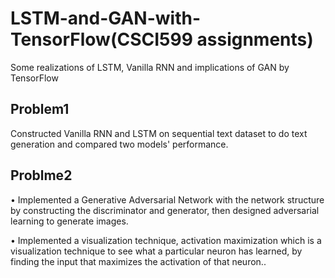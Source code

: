 # LSTM-and-GAN-with-TensorFlow(CSCI599 assignments)
Some realizations of LSTM, Vanilla RNN and implications of GAN by TensorFlow
## Problem1
Constructed Vanilla RNN and LSTM on sequential text dataset to do text generation and compared two models' performance. 
## Problme2
• Implemented a Generative Adversarial Network with the network structure by constructing the discriminator and generator, then designed adversarial learning to generate images. 

• Implemented a visualization technique, activation maximization which is a visualization technique to see what a particular neuron has learned, by finding the input that maximizes the activation of that neuron..
